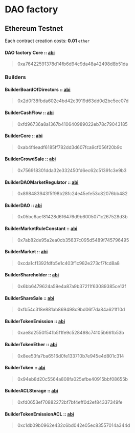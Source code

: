 # DAO factory

## Ethereum Testnet

Each contract creation costs: **0.01** `ether`

#### DAO factory Core :: [abi](https://github.com/airalab/core/blob/master/abi/modules/Core.json)

> 0xa76422591378d14fb6d94c9da48a42498d8b51da

### Builders

#### BuilderBoardOfDirectors :: [abi](https://github.com/airalab/core/blob/master/abi/builder/BuilderBoardOfDirectors.json)

> 0x2d0f38fbda602c4bd42c3919d63dd0d2bc5ec07d

#### BuilderCashFlow :: [abi](https://github.com/airalab/core/blob/master/abi/builder/BuilderCashFlow.json)

> 0xfd96736a8a1367b410640989022eb78c79043185

#### BuilderCore :: [abi](https://github.com/airalab/core/blob/master/abi/builder/BuilderCore.json)

> 0xab4f4eadf6185ff782dd3d607fca9cf056f20b9c

#### BuilderCrowdSale :: [abi](https://github.com/airalab/core/blob/master/abi/builder/BuilderCrowdSale.json)

> 0x756918301dda32e332450fd6ec62c51391c3e9b3

#### BuilderDAOMarketRegulator :: [abi](https://github.com/airalab/core/blob/master/abi/builder/BuilderDAOMarketRegulator.json)

> 0x898483943f5f98b28fc24e45efe53c82076bb482

#### BuilderDAO :: [abi](https://github.com/airalab/core/blob/master/abi/builder/BuilderDAO.json)

> 0x05bc6aef81428d6f6476d9b6005071c267528d3b

#### BuilderMarketRuleConstant :: [abi](https://github.com/airalab/core/blob/master/abi/builder/BuilderMarketRuleConstant.json)

> 0x7ab82de95a2ea0cb35637c095d5489f745796495

#### BuilderMarket :: [abi](https://github.com/airalab/core/blob/master/abi/builder/BuilderMarket.json)

> 0xcda1cf1392fdfb5e1c403f1c982e273cf7fcd8a8

#### BuilderShareholder :: [abi](https://github.com/airalab/core/blob/master/abi/builder/BuilderShareholder.json)

> 0x6bb6479624a59e4a87a9b37211f63089385ce13f

#### BuilderShareSale :: [abi](https://github.com/airalab/core/blob/master/abi/builder/BuilderShareSale.json)

> 0xfb54c318e881ab869498c9bd06f7da84a621f10d

#### BuilderTokenEmission :: [abi](https://github.com/airalab/core/blob/master/abi/builder/BuilderTokenEmission.json)

> 0xae8d2550f541b5f1fe9c528498c74105b661b53b

#### BuilderTokenEther :: [abi](https://github.com/airalab/core/blob/master/abi/builder/BuilderTokenEther.json)

> 0x8ee53fa7ba6516d0fe133710b7e945e4d801c314

#### BuilderToken :: [abi](https://github.com/airalab/core/blob/master/abi/builder/BuilderToken.json)

> 0x94eb8d20c5564a808fa025efbe40915bbf08655b

#### BuilderACLStorage :: [abi](https://github.com/airalab/core/blob/develop/abi/builder/BuilderACLStorage.json)
> 0xfd0653ef70882272bf7bf4eff0d2ef84337349fe

#### BuilderTokenEmissionACL :: [abi](https://github.com/airalab/core/blob/develop/abi/builder/BuilderTokenEmissionACL.json)
> 0xc1db09b0962e432c6bd042e05ec83557014a344d
